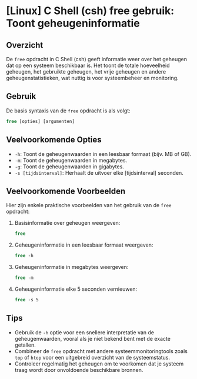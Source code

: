 # [Linux] C Shell (csh) free gebruik: Toont geheugeninformatie

## Overzicht
De `free` opdracht in C Shell (csh) geeft informatie weer over het geheugen dat op een systeem beschikbaar is. Het toont de totale hoeveelheid geheugen, het gebruikte geheugen, het vrije geheugen en andere geheugenstatistieken, wat nuttig is voor systeembeheer en monitoring.

## Gebruik
De basis syntaxis van de `free` opdracht is als volgt:

```csh
free [opties] [argumenten]
```

## Veelvoorkomende Opties
- `-h`: Toont de geheugenwaarden in een leesbaar formaat (bijv. MB of GB).
- `-m`: Toont de geheugenwaarden in megabytes.
- `-g`: Toont de geheugenwaarden in gigabytes.
- `-s [tijdsinterval]`: Herhaalt de uitvoer elke [tijdsinterval] seconden.

## Veelvoorkomende Voorbeelden
Hier zijn enkele praktische voorbeelden van het gebruik van de `free` opdracht:

1. Basisinformatie over geheugen weergeven:
    ```csh
    free
    ```

2. Geheugeninformatie in een leesbaar formaat weergeven:
    ```csh
    free -h
    ```

3. Geheugeninformatie in megabytes weergeven:
    ```csh
    free -m
    ```

4. Geheugeninformatie elke 5 seconden vernieuwen:
    ```csh
    free -s 5
    ```

## Tips
- Gebruik de `-h` optie voor een snellere interpretatie van de geheugenwaarden, vooral als je niet bekend bent met de exacte getallen.
- Combineer de `free` opdracht met andere systeemmonitoringtools zoals `top` of `htop` voor een uitgebreid overzicht van de systeemstatus.
- Controleer regelmatig het geheugen om te voorkomen dat je systeem traag wordt door onvoldoende beschikbare bronnen.